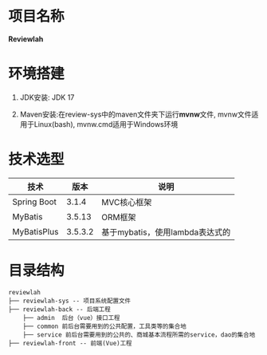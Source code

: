 # 项目名称
**Reviewlah**

# 环境搭建

1. JDK安装: JDK 17

2. Maven安装:在review-sys中的maven文件夹下运行**mvnw**文件,
mvnw文件适用于Linux(bash), mvnw.cmd适用于Windows环境


# 技术选型
| 技术                  | 版本      | 说明                           |
|---------------------|---------|------------------------------|
| Spring Boot         | 3.1.4   | MVC核心框架                      |
| MyBatis             | 3.5.13  | ORM框架                        |
| MyBatisPlus         | 3.5.3.2 | 基于mybatis，使用lambda表达式的       |


# 目录结构

~~~
reviewlah
├── reviewlah-sys -- 项目系统配置文件
├── reviewlah-back -- 后端工程
    ├── admin  后台（vue）接口工程
    ├── common 前后台需要用到的公共配置，工具类等的集合地
    ├── service 前后台需要用到的公共的、商城基本流程所需的service，dao的集合地
├── reviewlah-front -- 前端(Vue)工程
~~~
